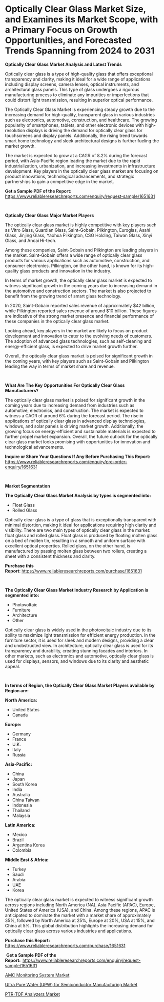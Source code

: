 <p><h1>Optically Clear Glass Market Size, and Examines its Market Scope, with a Primary Focus on Growth Opportunities, and Forecasted Trends Spanning from 2024 to 2031</h1></p><p><strong>Optically Clear Glass Market Analysis and Latest Trends</strong></p>
<p><p>Optically clear glass is a type of high-quality glass that offers exceptional transparency and clarity, making it ideal for a wide range of applications including display screens, camera lenses, optical instruments, and architectural glass panels. This type of glass undergoes a rigorous manufacturing process to eliminate any impurities or imperfections that could distort light transmission, resulting in superior optical performance.</p><p>The Optically Clear Glass Market is experiencing steady growth due to the increasing demand for high-quality, transparent glass in various industries such as electronics, automotive, construction, and healthcare. The growing popularity of smartphones, tablets, and other electronic devices with high-resolution displays is driving the demand for optically clear glass for touchscreens and display panels. Additionally, the rising trend towards smart home technology and sleek architectural designs is further fueling the market growth.</p><p>The market is expected to grow at a CAGR of 8.2% during the forecast period, with Asia-Pacific region leading the market due to the rapid industrialization, urbanization, and increasing investments in infrastructure development. Key players in the optically clear glass market are focusing on product innovations, technological advancements, and strategic partnerships to gain a competitive edge in the market.</p></p>
<p><strong>Get a Sample PDF of the Report:&nbsp;</strong> <a href="https://www.reliableresearchreports.com/enquiry/request-sample/1651631">https://www.reliableresearchreports.com/enquiry/request-sample/1651631</a></p>
<p>&nbsp;</p>
<p><strong>Optically Clear Glass Major Market Players</strong></p>
<p><p>The optically clear glass market is highly competitive with key players such as Vitro Glass, Guardian Glass, Saint-Gobain, Pilkington, Euroglas, Asahi Glass, Jinjing Glass, Yaohua Pilkington, CSG Holding, Taiwan Glass, Xinyi Glass, and Ancai Hi-tech. </p><p>Among these companies, Saint-Gobain and Pilkington are leading players in the market. Saint-Gobain offers a wide range of optically clear glass products for various applications such as automotive, construction, and consumer electronics. Pilkington, on the other hand, is known for its high-quality glass products and innovation in the industry.</p><p>In terms of market growth, the optically clear glass market is expected to witness significant growth in the coming years due to increasing demand in the automotive and construction sectors. The market is also projected to benefit from the growing trend of smart glass technology.</p><p>In 2020, Saint-Gobain reported sales revenue of approximately $42 billion, while Pilkington reported sales revenue of around $10 billion. These figures are indicative of the strong market presence and financial performance of these companies in the optically clear glass market.</p><p>Looking ahead, key players in the market are likely to focus on product development and innovation to cater to the evolving needs of customers. The adoption of advanced glass technologies, such as self-cleaning and energy-efficient glass, is expected to drive market growth further.</p><p>Overall, the optically clear glass market is poised for significant growth in the coming years, with key players such as Saint-Gobain and Pilkington leading the way in terms of market share and revenue.</p></p>
<p>&nbsp;</p>
<p><strong>What Are The Key Opportunities For Optically Clear Glass Manufacturers?</strong></p>
<p><p>The optically clear glass market is poised for significant growth in the coming years due to increasing demand from industries such as automotive, electronics, and construction. The market is expected to witness a CAGR of around 6% during the forecast period. The rise in applications of optically clear glass in advanced display technologies, windows, and solar panels is driving market growth. Additionally, the growing focus on energy-efficient and sustainable materials is expected to further propel market expansion. Overall, the future outlook for the optically clear glass market looks promising with opportunities for innovation and technological advancements.</p></p>
<p><strong>Inquire or Share Your Questions If Any Before Purchasing This Report:</strong> <a href="https://www.reliableresearchreports.com/enquiry/pre-order-enquiry/1651631">https://www.reliableresearchreports.com/enquiry/pre-order-enquiry/1651631</a></p>
<p>&nbsp;</p>
<p><strong>Market Segmentation</strong></p>
<p><strong>The Optically Clear Glass Market Analysis by types is segmented into:</strong></p>
<p><ul><li>Float Glass</li><li>Rolled Glass</li></ul></p>
<p><p>Optically clear glass is a type of glass that is exceptionally transparent with minimal distortion, making it ideal for applications requiring high clarity and visibility. There are two main types of optically clear glass in the market: float glass and rolled glass. Float glass is produced by floating molten glass on a bed of molten tin, resulting in a smooth and uniform surface with excellent optical properties. Rolled glass, on the other hand, is manufactured by passing molten glass between two rollers, creating a sheet with a consistent thickness and clarity.</p></p>
<p><strong>Purchase this Report:&nbsp;</strong><a href="https://www.reliableresearchreports.com/purchase/1651631">https://www.reliableresearchreports.com/purchase/1651631</a></p>
<p>&nbsp;</p>
<p><strong>The Optically Clear Glass Market Industry Research by Application is segmented into:</strong></p>
<p><ul><li>Photovoltaic</li><li>Furniture</li><li>Architecture</li><li>Other</li></ul></p>
<p><p>Optically clear glass is widely used in the photovoltaic industry due to its ability to maximize light transmission for efficient energy production. In the furniture sector, it is used for sleek and modern designs, providing a clear and unobstructed view. In architecture, optically clear glass is used for its transparency and durability, creating stunning facades and interiors. In other markets, such as electronics and automotive, optically clear glass is used for displays, sensors, and windows due to its clarity and aesthetic appeal.</p></p>
<p>&nbsp;</p>
<p><strong>In terms of Region, the Optically Clear Glass Market Players available by Region are:</strong></p>
<p>
    <p> <strong> North America: </strong>
        <ul>
            <li>United States</li>
            <li>Canada</li>
        </ul>
        </p> 
    <p> <strong> Europe: </strong>
        <ul>
            <li>Germany</li>
            <li>France</li>
            <li>U.K.</li>
            <li>Italy</li>
            <li>Russia</li>
        </ul>
        </p> 
    <p> <strong> Asia-Pacific: </strong>
        <ul>
            <li>China</li>
            <li>Japan</li>
            <li>South Korea</li>
            <li>India</li>
            <li>Australia</li>
            <li>China Taiwan</li>
            <li>Indonesia</li>
            <li>Thailand</li>
            <li>Malaysia</li>
        </ul>
        </p> 
    <p> <strong> Latin America: </strong>
        <ul>
            <li>Mexico</li>
            <li>Brazil</li>
            <li>Argentina Korea</li>
            <li>Colombia</li>
        </ul>
        </p> 
    <p> <strong> Middle East & Africa: </strong>
        <ul>
            <li>Turkey</li>
            <li>Saudi</li>
            <li>Arabia</li>
            <li>UAE</li>
            <li>Korea</li>
        </ul>
    </p>
    </p>
<p><p>The optically clear glass market is expected to witness significant growth across regions including North America (NA), Asia Pacific (APAC), Europe, United States of America (USA), and China. Among these regions, APAC is anticipated to dominate the market with a market share of approximately 35%, followed by North America at 25%, Europe at 20%, USA at 15%, and China at 5%. This global distribution highlights the increasing demand for optically clear glass across various industries and applications.</p></p>
<p><strong>Purchase this Report: </strong><a href="https://www.reliableresearchreports.com/purchase/1651631">https://www.reliableresearchreports.com/purchase/1651631</a></p>
<p>&nbsp;<strong>Get a Sample PDF of the Report:&nbsp;&nbsp;</strong><a href="https://www.reliableresearchreports.com/enquiry/request-sample/1651631">https://www.reliableresearchreports.com/enquiry/request-sample/1651631</a></p>
<p><strong></strong></p>
<p><p><a href="https://view.publitas.com/reportprime-1/amc-monitoring-system-market-size-reflecting-a-forecast-till-2030-market-by-type-by-application-and-by-geography/">AMC Monitoring System Market</a></p><p><a href="https://view.publitas.com/reportprime-1/ultra-pure-water-upw-for-semiconductor-manufacturing-market-share-market-new-trends-analysis-report-by-type-by-application-by-end-use-by-region-and-segment-forecasts-2023-2030/">Ultra Pure Water (UPW) for Semiconductor Manufacturing Market</a></p><p><a href="https://view.publitas.com/reportprime-1/ptr-tof-analyzers-market-furnish-information-about-market-size-market-share-market-dynamics-and-projections-spanning-from-2023-to-2030/">PTR-TOF Analyzers Market</a></p></p>